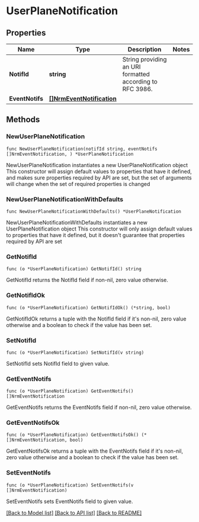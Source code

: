 # UserPlaneNotification

## Properties

Name | Type | Description | Notes
------------ | ------------- | ------------- | -------------
**NotifId** | **string** | String providing an URI formatted according to RFC 3986. | 
**EventNotifs** | [**[]NrmEventNotification**](NrmEventNotification.md) |  | 

## Methods

### NewUserPlaneNotification

`func NewUserPlaneNotification(notifId string, eventNotifs []NrmEventNotification, ) *UserPlaneNotification`

NewUserPlaneNotification instantiates a new UserPlaneNotification object
This constructor will assign default values to properties that have it defined,
and makes sure properties required by API are set, but the set of arguments
will change when the set of required properties is changed

### NewUserPlaneNotificationWithDefaults

`func NewUserPlaneNotificationWithDefaults() *UserPlaneNotification`

NewUserPlaneNotificationWithDefaults instantiates a new UserPlaneNotification object
This constructor will only assign default values to properties that have it defined,
but it doesn't guarantee that properties required by API are set

### GetNotifId

`func (o *UserPlaneNotification) GetNotifId() string`

GetNotifId returns the NotifId field if non-nil, zero value otherwise.

### GetNotifIdOk

`func (o *UserPlaneNotification) GetNotifIdOk() (*string, bool)`

GetNotifIdOk returns a tuple with the NotifId field if it's non-nil, zero value otherwise
and a boolean to check if the value has been set.

### SetNotifId

`func (o *UserPlaneNotification) SetNotifId(v string)`

SetNotifId sets NotifId field to given value.


### GetEventNotifs

`func (o *UserPlaneNotification) GetEventNotifs() []NrmEventNotification`

GetEventNotifs returns the EventNotifs field if non-nil, zero value otherwise.

### GetEventNotifsOk

`func (o *UserPlaneNotification) GetEventNotifsOk() (*[]NrmEventNotification, bool)`

GetEventNotifsOk returns a tuple with the EventNotifs field if it's non-nil, zero value otherwise
and a boolean to check if the value has been set.

### SetEventNotifs

`func (o *UserPlaneNotification) SetEventNotifs(v []NrmEventNotification)`

SetEventNotifs sets EventNotifs field to given value.



[[Back to Model list]](../README.md#documentation-for-models) [[Back to API list]](../README.md#documentation-for-api-endpoints) [[Back to README]](../README.md)


